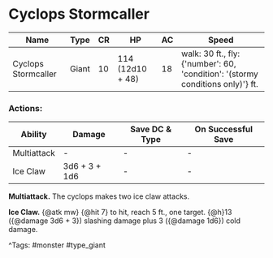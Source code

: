 # Cyclops Stormcaller

| Name | Type | CR | HP | AC | Speed |
|------|------|----|----|----|-------|
| Cyclops Stormcaller | Giant | 10 | 114 (12d10 + 48) | 18 | walk: 30 ft., fly: {'number': 60, 'condition': '(stormy conditions only)'} ft. |

### Actions:

| Ability | Damage | Save DC & Type | On Successful Save |
|---------|--------|----------------|--------------------|
| Multiattack | - | - | - |
| Ice Claw | 3d6 + 3 + 1d6 | - | - |


**Multiattack.** The cyclops makes two ice claw attacks.

**Ice Claw.** {@atk mw} {@hit 7} to hit, reach 5 ft., one target. {@h}13 ({@damage 3d6 + 3}) slashing damage plus 3 ({@damage 1d6}) cold damage.

^Tags: #monster #type_giant